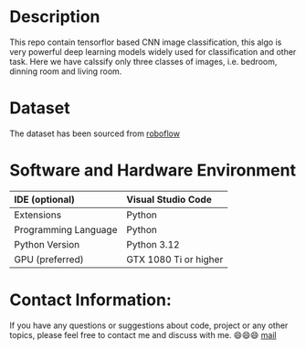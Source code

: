 # Description
This repo contain tensorflor based CNN image classification, this algo is very powerful deep learning models widely used for classification and other task. Here we have calssify only three classes of images, i.e. bedroom, dinning room and living room.

# Dataset
The dataset has been sourced from [roboflow](https://universe.roboflow.com/td-bryant/rooms-4k85e/dataset/1)

# Software and Hardware Environment
| IDE (optional)              | Visual Studio Code       |
| :-------------------------- | :----------------------- |
| Extensions                  | Python                   |
| Programming Language        | Python                   |
| Python Version              | Python 3.12              |
| GPU (preferred)             | GTX 1080 Ti or higher    |

# Contact Information:
If you have any questions or suggestions about code, project or any other topics, please feel free to contact me and discuss with me. 😄😄😄
[mail](joydev23_ece.nits.ac.in)
